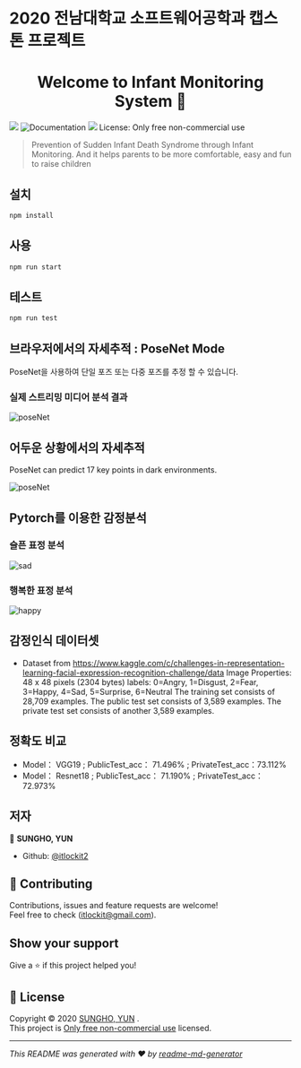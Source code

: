 # 2020 전남대학교 소프트웨어공학과 캡스톤 프로젝트

<h1 align="center">Welcome to Infant Monitoring System 👋</h1>
<p>
  <img src="https://img.shields.io/badge/version-1.0.0-blue.svg?cacheSeconds=2592000" />
 
  <img alt="Documentation" src="https://img.shields.io/badge/documentation-yes-brightgreen.svg" target="_blank" />
  
  <img src="https://upload.wikimedia.org/wikipedia/commons/thumb/a/a3/Cc.logo.circle.svg/40px-Cc.logo.circle.svg.png"/>
  <span> License: Only free non-commercial use</span>
</p>

> Prevention of Sudden Infant Death Syndrome through Infant Monitoring. And it helps parents to be more comfortable, easy and fun to raise children

## 설치

```sh
npm install
```

## 사용

```sh
npm run start
```

## 테스트

```sh
npm run test
```

## 브라우저에서의 자세추적 : PoseNet Mode

PoseNet을 사용하여 단일 포즈 또는 다중 포즈를 추정 할 수 있습니다.

### 실제 스트리밍 미디어 분석 결과

![ poseNet ](images/poseNet.gif "poseNet")

## 어두운 상황에서의 자세추적

PoseNet can predict 17 key points in dark environments.

![ poseNet ](images/poseNetBaby.gif "poseNet")

## Pytorch를 이용한 감정분석

### 슬픈 표정 분석

![ sad ](images/cry_predict.png "sad")

### 행복한 표정 분석

![ happy ](images/happy_predict.png "happy")

## 감정인식 데이터셋

- Dataset from https://www.kaggle.com/c/challenges-in-representation-learning-facial-expression-recognition-challenge/data
  Image Properties: 48 x 48 pixels (2304 bytes)
  labels: 0=Angry, 1=Disgust, 2=Fear, 3=Happy, 4=Sad, 5=Surprise, 6=Neutral
  The training set consists of 28,709 examples. The public test set consists of 3,589 examples. The private test set consists of another 3,589 examples.

## 정확도 비교

- Model： VGG19 ; PublicTest_acc： 71.496% ; PrivateTest_acc：73.112% <Br/>
- Model： Resnet18 ; PublicTest_acc： 71.190% ; PrivateTest_acc：72.973%

## 저자

🛴 **SUNGHO, YUN**

- Github: [@itlockit2](https://github.com/itlockit2)

## 🤝 Contributing

Contributions, issues and feature requests are welcome!<br/>Feel free to check (itlockit@gmail.com).

## Show your support

Give a ⭐️ if this project helped you!

## 📝 License

Copyright © 2020 [SUNGHO, YUN](https://github.com/itlockit2) .<br/>
This project is [Only free non-commercial use](https://git.swmgit.org/root/p1004_doif/LICENSE) licensed.

---

_This README was generated with ❤️ by [readme-md-generator](https://github.com/kefranabg/readme-md-generator)_
